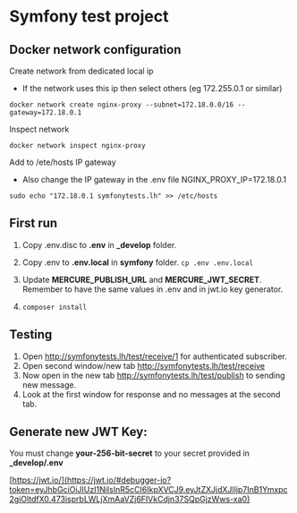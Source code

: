 # Symfony test project

## Docker network configuration

Create network from dedicated local ip
* If the network uses this ip then select others (eg 172.255.0.1 or similar)
``` 
docker network create nginx-proxy --subnet=172.18.0.0/16 --gateway=172.18.0.1
```

Inspect network
``` 
docker network inspect nginx-proxy
```
Add to /ete/hosts IP gateway
* Also change the IP gateway in the .env file NGINX_PROXY_IP=172.18.0.1 
``` 
sudo echo "172.18.0.1 symfonytests.lh" >> /etc/hosts
```

## First run
1. Copy .env.disc to **.env** in **_develop** folder.
2. Copy .env to **.env.local** in **symfony** folder.
```cp .env .env.local```
3. Update **MERCURE_PUBLISH_URL** and **MERCURE_JWT_SECRET**.  
Remember to have the same values in .env and in jwt.io key generator.

4. ```composer install```

## Testing

1. Open http://symfonytests.lh/test/receive/1 for authenticated subscriber.
2. Open second window/new tab http://symfonytests.lh/test/receive
3. Now open in the new tab http://symfonytests.lh/test/publish to sending new message.
5. Look at the first window for response and no messages at the second tab.

## Generate new JWT Key:

You must change **your-256-bit-secret** to your secret provided in **_develop/.env**

[https://jwt.io/](https://jwt.io/#debugger-io?token=eyJhbGciOiJIUzI1NiIsInR5cCI6IkpXVCJ9.eyJtZXJjdXJlIjp7InB1Ymxpc2giOltdfX0.473isprbLWLjXmAaVZj6FIVkCdjn37SQpGjzWws-xa0)

